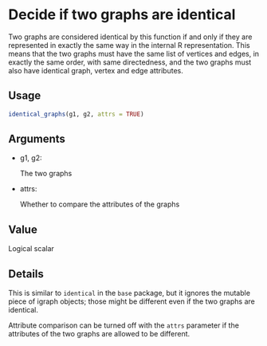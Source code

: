 # Decide if two graphs are identical

Two graphs are considered identical by this function if and only if they
are represented in exactly the same way in the internal R
representation. This means that the two graphs must have the same list
of vertices and edges, in exactly the same order, with same
directedness, and the two graphs must also have identical graph, vertex
and edge attributes.

## Usage

``` r
identical_graphs(g1, g2, attrs = TRUE)
```

## Arguments

- g1, g2:

  The two graphs

- attrs:

  Whether to compare the attributes of the graphs

## Value

Logical scalar

## Details

This is similar to `identical` in the `base` package, but it ignores the
mutable piece of igraph objects; those might be different even if the
two graphs are identical.

Attribute comparison can be turned off with the `attrs` parameter if the
attributes of the two graphs are allowed to be different.

